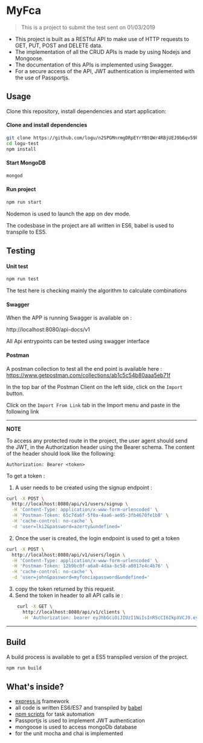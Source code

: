 # MyFca

> This is a project to submit the test sent on 01/03/2019

- This project is built as a RESTful API to make use of HTTP requests to GET, PUT, POST and DELETE data.
- The implementation of all the CRUD APIs is made by using Nodejs and Mongoose.
- The documentation of this APIs is implemented using Swagger.
- For a secure access of the API, JWT authentication is implemented with the use of Passportjs.


## Usage

Clone this repository, install dependencies and start application:

#### Clone and install dependencies
```bash
git clone https://github.com/logu/n2SPGMnrmgDRpEYrYBtQWr4RBjUEJ9b6qv59k7bw logu-test
cd logu-test
npm install
```
#### Start MongoDB
```bash
mongod
```

#### Run project
```bash
npm run start
```

Nodemon is used to launch the app on dev mode.

The codesbase in the project are all written in ES6, babel is used to transpile to ES5.


## Testing

#### Unit test
```bash
npm run test
```
The test here is checking mainly the algorithm to calculate combinations

#### Swagger
When the APP is running Swagger is available on :

 http://localhost:8080/api-docs/v1

All Api entrypoints can be tested using swagger interface

#### Postman
A postman collection to test all the end point is available here :
https://www.getpostman.com/collections/ab1c5c54b80aaa5eb71f

In the top bar of the Postman Client on the left side, click on the ``` Import ``` button.

Click on the ``` Import From Link ``` tab in the Import menu and paste in the following link

---
**NOTE**

To access any protected route in the project, the user agent should send the JWT,
in the Authorization header using the Bearer schema.
The content of the header should look like the following:

```
Authorization: Bearer <token>
```

To get a token :

1.  A user needs to be created using the signup endpoint :

```bash
curl -X POST \
  http://localhost:8080/api/v1/users/signup \
  -H 'Content-Type: application/x-www-form-urlencoded' \
  -H 'Postman-Token: 65c7da6f-5f0a-4aa6-ae95-3fb4670fe1b8' \
  -H 'cache-control: no-cache' \
  -d 'user=lki2&password=azerty&undefined='

```

2. Once the user is created, the login endpoint is used to get a token

```bash
curl -X POST \
  http://localhost:8080/api/v1/users/login \
  -H 'Content-Type: application/x-www-form-urlencoded' \
  -H 'Postman-Token: 12b9bc0f-a6a0-4daa-bc58-a0817e4c4b76' \
  -H 'cache-control: no-cache' \
  -d 'user=john&password=myfonciapassword&undefined='
```

3. copy the token returned by this request.
4. Send the token in header to all API calls ie :

```bash
    curl -X GET \
      http://localhost:8080/api/v1/clients \
      -H 'Authorization: bearer eyJhbGciOiJIUzI1NiIsInR5cCI6IkpXVCJ9.eyJpZCI6IjVjN2MzOTcxODI5N2QwNjMzZWEzYTFkNCIsImlhdCI6MTU1MTY0NzUxMiwiZXhwIjoxNTUxNzMzOTEyfQ.SzyMfS4EHAIaQXU0pA9_Fja4VfBg2uOP63Ox5y3uBsI'
```

---

## Build 

A build process is available to get a ES5 transpiled version of the project. 
```bash
npm run build
```

## What's inside?

- [express.js](http://expressjs.com) framework
- all code is written ES6/ES7 and transpiled by [babel](http://babeljs.io)
- [npm scripts](https://github.com/voronianski/express-api-sample/blob/master/package.json#L6) for task automation
- Passportjs is used to implement JWT authentication
- mongoose is used to access mongoDb database
- for the unit mocha and chai is implemented
